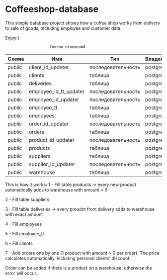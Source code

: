 # Coffeeshop-database
This simple database project shows how a coffee shop works from delivery to sale of goods, including employee and customer data.

Enjoy:)

                        Список отношений
| Схема  |          Имя           |        Тип         | Владелец |
|--------|------------------------|--------------------|----------|
| public | client_id_updater      | последовательность | postgres |
| public | clients                | таблица            | postgres |
| public | deliveries             | таблица            | postgres |
| public | employee_id_tt_updater | последовательность | postgres |
| public | employee_id_updater    | последовательность | postgres |
| public | employee_tt            | таблица            | postgres |
| public | employees              | таблица            | postgres |
| public | order_id_updater       | последовательность | postgres |
| public | orders                 | таблица            | postgres |
| public | product_id_updater     | последовательность | postgres |
| public | products               | таблица            | postgres |
| public | suppliers              | таблица            | postgres |
| public | supplier_id_updater    | последовательность | postgres |
| public | warehouse              | таблица            | postgres |


This is how it works:
1 - Fill table products -> every new product automatically adds to warehouse with amount = 0

2 - Fill table suppliers

3 - Fill table deliveries -> every proudct from delivery adds to warehouse with exact amount

4 - Fill employees

5 - Fill employee_tt

6 - Fill clients

7 - Add orders one by one (1 product with amount > 0 per order). The price calculates automatically, including personal clients' discount.

Order can be added if there is a product on a warehouse, otherwise the error will occur.
